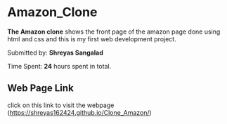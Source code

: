 # Amazon_Clone
 **The Amazon clone**  shows the front page of the amazon page done using html and css and this is my first web development project.

Submitted by: **Shreyas Sangalad**

Time Spent: **24** hours spent in total.

## Web Page Link
click on this link to visit the webpage
(https://shreyas162424.github.io/Clone_Amazon/)



